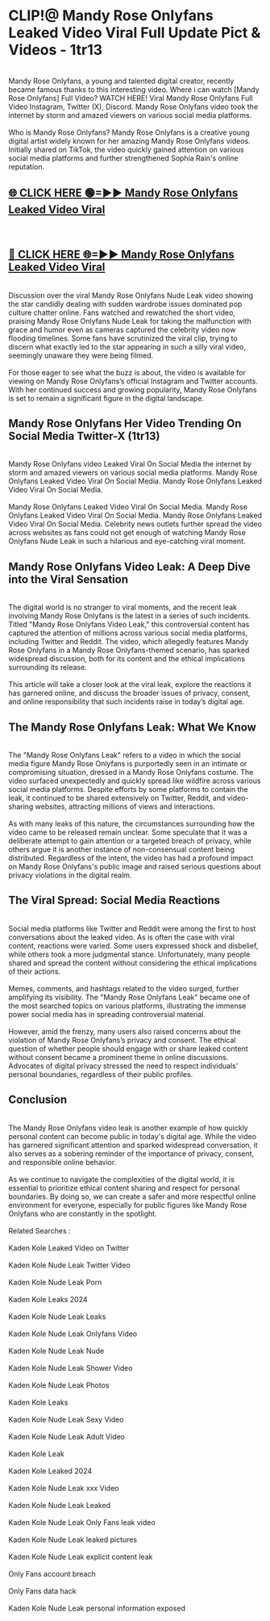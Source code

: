 # CLIP!@ Mandy Rose Onlyfans Leaked Video Viral Full Update Pict & Videos - 1tr13
<br>
Mandy Rose Onlyfans, a young and talented digital creator, recently became famous thanks to this interesting video. Where i can watch [Mandy Rose Onlyfans] Full Video? WATCH HERE! Viral Mandy Rose Onlyfans Full Video Instagram, Twitter (X), Discord. Mandy Rose Onlyfans video took the internet by storm and amazed viewers on various social media platforms.
<br><br>
Who is Mandy Rose Onlyfans? Mandy Rose Onlyfans is a creative young digital artist widely known for her amazing Mandy Rose Onlyfans videos. Initially shared on TikTok, the video quickly gained attention on various social media platforms and further strengthened Sophia Rain's online reputation.
<br>
<h2><a href="https://bestclip.site?title=Mandy_Rose_Onlyfans">🌐 CLICK HERE 🟢=►► Mandy Rose Onlyfans Leaked Video Viral</a></h2>
<br>
<h2><a href="https://bestclip.site?title=Mandy_Rose_Onlyfans">🔴 CLICK HERE 🌐=►► Mandy Rose Onlyfans Leaked Video Viral</a></h2>
<br>
Discussion over the viral Mandy Rose Onlyfans Nude Leak video showing the star candidly dealing with sudden wardrobe issues dominated pop culture chatter online. Fans watched and rewatched the short video, praising Mandy Rose Onlyfans Nude Leak for taking the malfunction with grace and humor even as cameras captured the celebrity video now flooding timelines. Some fans have scrutinized the viral clip, trying to discern what exactly led to the star appearing in such a silly viral video, seemingly unaware they were being filmed.
<br><br>
For those eager to see what the buzz is about, the video is available for viewing on Mandy Rose Onlyfans’s official Instagram and Twitter accounts. With her continued success and growing popularity, Mandy Rose Onlyfans is set to remain a significant figure in the digital landscape.
<br>
<h2>Mandy Rose Onlyfans Her Video Trending On Social Media Twitter-X (1tr13)</h2>
<br>
Mandy Rose Onlyfans video Leaked Viral On Social Media the internet by storm and amazed viewers on various social media platforms. Mandy Rose Onlyfans Leaked Video Viral On Social Media. Mandy Rose Onlyfans Leaked Video Viral On Social Media.
<br><br>
Mandy Rose Onlyfans Leaked Video Viral On Social Media. Mandy Rose Onlyfans Leaked Video Viral On Social Media. Mandy Rose Onlyfans Leaked Video Viral On Social Media. Celebrity news outlets further spread the video across websites as fans could not get enough of watching Mandy Rose Onlyfans Nude Leak in such a hilarious and eye-catching viral moment.
<br>
<h2>Mandy Rose Onlyfans Video Leak: A Deep Dive into the Viral Sensation</h2>
<br>
The digital world is no stranger to viral moments, and the recent leak involving Mandy Rose Onlyfans is the latest in a series of such incidents. Titled "Mandy Rose Onlyfans Video Leak," this controversial content has captured the attention of millions across various social media platforms, including Twitter and Reddit. The video, which allegedly features Mandy Rose Onlyfans in a Mandy Rose Onlyfans-themed scenario, has sparked widespread discussion, both for its content and the ethical implications surrounding its release.
<br><br>
This article will take a closer look at the viral leak, explore the reactions it has garnered online, and discuss the broader issues of privacy, consent, and online responsibility that such incidents raise in today’s digital age.
<br>
<h2>The Mandy Rose Onlyfans Leak: What We Know</h2>
<br>
The "Mandy Rose Onlyfans Leak" refers to a video in which the social media figure Mandy Rose Onlyfans is purportedly seen in an intimate or compromising situation, dressed in a Mandy Rose Onlyfans costume. The video surfaced unexpectedly and quickly spread like wildfire across various social media platforms. Despite efforts by some platforms to contain the leak, it continued to be shared extensively on Twitter, Reddit, and video-sharing websites, attracting millions of views and interactions.
<br><br>
As with many leaks of this nature, the circumstances surrounding how the video came to be released remain unclear. Some speculate that it was a deliberate attempt to gain attention or a targeted breach of privacy, while others argue it is another instance of non-consensual content being distributed. Regardless of the intent, the video has had a profound impact on Mandy Rose Onlyfans's public image and raised serious questions about privacy violations in the digital realm.
<br>
<h2>The Viral Spread: Social Media Reactions</h2>
<br>
Social media platforms like Twitter and Reddit were among the first to host conversations about the leaked video. As is often the case with viral content, reactions were varied. Some users expressed shock and disbelief, while others took a more judgmental stance. Unfortunately, many people shared and spread the content without considering the ethical implications of their actions.
<br><br>
Memes, comments, and hashtags related to the video surged, further amplifying its visibility. The "Mandy Rose Onlyfans Leak" became one of the most searched topics on various platforms, illustrating the immense power social media has in spreading controversial material.
<br><br>
However, amid the frenzy, many users also raised concerns about the violation of Mandy Rose Onlyfans’s privacy and consent. The ethical question of whether people should engage with or share leaked content without consent became a prominent theme in online discussions. Advocates of digital privacy stressed the need to respect individuals' personal boundaries, regardless of their public profiles.
<br>
<h2>Conclusion</h2>
<br>
The Mandy Rose Onlyfans video leak is another example of how quickly personal content can become public in today's digital age. While the video has garnered significant attention and sparked widespread conversation, it also serves as a sobering reminder of the importance of privacy, consent, and responsible online behavior.
<br><br>
As we continue to navigate the complexities of the digital world, it is essential to prioritize ethical content sharing and respect for personal boundaries. By doing so, we can create a safer and more respectful online environment for everyone, especially for public figures like Mandy Rose Onlyfans who are constantly in the spotlight.
<br><br>
Related Searches :
<br><br>
Kaden Kole Leaked Video on Twitter
<br><br>
Kaden Kole Nude Leak Twitter Video
<br><br>
Kaden Kole Nude Leak Porn
<br><br>
Kaden Kole Leaks 2024
<br><br>
Kaden Kole Nude Leak Leaks
<br><br>
Kaden Kole Nude Leak Onlyfans Video
<br><br>
Kaden Kole Nude Leak Nude
<br><br>
Kaden Kole Nude Leak Shower Video
<br><br>
Kaden Kole Nude Leak Photos
<br><br>
Kaden Kole Leaks
<br><br>
Kaden Kole Nude Leak Sexy Video
<br><br>
Kaden Kole Nude Leak Adult Video
<br><br>
Kaden Kole Leak
<br><br>
Kaden Kole Leaked 2024
<br><br>
Kaden Kole Nude Leak xxx Video
<br><br>
Kaden Kole Nude Leak Leaked
<br><br>
Kaden Kole Nude Leak Only Fans leak video
<br><br>
Kaden Kole Nude Leak leaked pictures
<br><br>
Kaden Kole Nude Leak explicit content leak
<br><br>
Only Fans account breach
<br><br>
Only Fans data hack
<br><br>
Kaden Kole Nude Leak personal information exposed